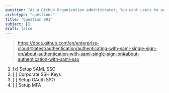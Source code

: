```yaml
---
question: "As a GitHub Organization administrator, You want users to authenticate using a corporate identity provider. Which of the following is a way to achieve this?"
archetype: "questions"
title: "Question 001"
subject: []
draft: false
---
```


> https://docs.github.com/en/enterprise-cloud@latest/authentication/authenticating-with-saml-single-sign-on/about-authentication-with-saml-single-sign-on#about-authentication-with-saml-sso
1. [x] Setup SAML SSO
1. [ ] Corporate SSH Keys 
1. [ ] Setup OAuth SSO
1. [ ] Setup MFA
